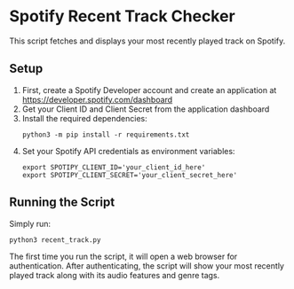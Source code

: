# Spotify Recent Track Checker

This script fetches and displays your most recently played track on Spotify.

## Setup

1. First, create a Spotify Developer account and create an application at https://developer.spotify.com/dashboard
2. Get your Client ID and Client Secret from the application dashboard
3. Install the required dependencies:
   ```
   python3 -m pip install -r requirements.txt
   ```
4. Set your Spotify API credentials as environment variables:
   ```
   export SPOTIPY_CLIENT_ID='your_client_id_here'
   export SPOTIPY_CLIENT_SECRET='your_client_secret_here'
   ```

## Running the Script

Simply run:
```
python3 recent_track.py
```

The first time you run the script, it will open a web browser for authentication. After authenticating, the script will show your most recently played track along with its audio features and genre tags.
